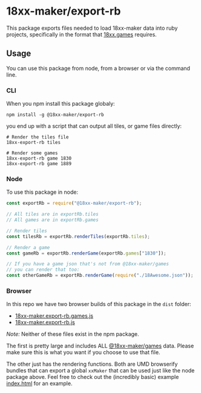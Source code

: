 # 18xx-maker/export-rb

This package exports files needed to load 18xx-maker data into ruby projects,
specifically in the format that [18xx.games](https://www.18xx.games/) requires.

## Usage

You can use this package from node, from a browser or via the command line.

### CLI

When you npm install this package globaly:

```shell
npm install -g @18xx-maker/export-rb
```

you end up with a script that can output all tiles, or game files directly:

```shell
# Render the tiles file
18xx-export-rb tiles

# Render some games
18xx-export-rb game 1830
18xx-export-rb game 1889
```

### Node

To use this package in node:

```javascript
const exportRb = require("@18xx-maker/export-rb");

// All tiles are in exportRb.tiles
// All games are in exportRb.games

// Render tiles
const tilesRb = exportRb.renderTiles(exportRb.tiles);

// Render a game
const gameRb = exportRb.renderGame(exportRb.games["1830"]);

// If you have a game json that's not from @18xx-maker/games
// you can render that too:
const otherGameRb = exportRb.renderGame(require("./18Awesome.json"));
```

### Browser

In this repo we have two browser builds of this package in the `dist` folder:

- [18xx-maker.export-rb.games.js](https://raw.githubusercontent.com/18xx-maker/export-rb/master/dist/18xx-maker.export-rb.games.js)
- [18xx-maker.export-rb.js](https://raw.githubusercontent.com/18xx-maker/export-rb/master/dist/18xx-maker.export-rb.js)

_Note:_ Neither of these files exist in the npm package.

The first is pretty large and includes ALL
[@18xx-maker/games](https://github.com/18xx-maker/games) data. Please make sure
this is what you want if you choose to use that file.

The other just has the rendering functions. Both are UMD browserify bundles that
can export a global `xxMaker` that can be used just like the node package above.
Feel free to check out the (incredibly basic) example
[index.html](https://raw.githubusercontent.com/18xx-maker/export-rb/master/dist/index.html)
for an example.
